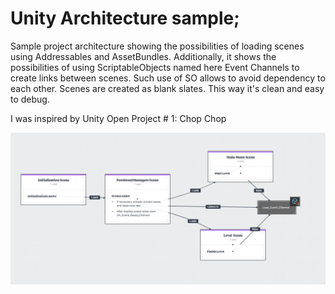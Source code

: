 # Unity Architecture sample;

Sample project architecture showing the possibilities of loading scenes using Addressables and AssetBundles.
Additionally, it shows the possibilities of using ScriptableObjects named here Event Channels to create links between scenes. 
Such use of SO allows to avoid dependency to each other. Scenes are created as blank slates.
This way it's clean and easy to debug.

I was inspired by Unity Open Project # 1: Chop Chop

<p align="middle">
<img src="Diagram/Scene architecture.png" width="600"/>
</p>
